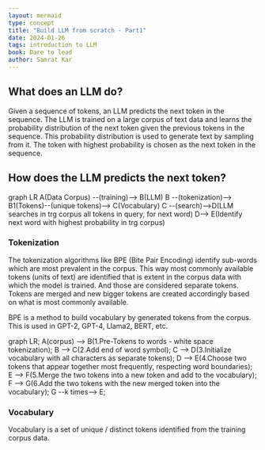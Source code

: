 ```yaml
---
layout: mermaid
type: concept 
title: "Build LLM from scratch - Part1"
date: 2024-01-26
tags: introduction to LLM
book: Dare to lead
author: Samrat Kar
---
```


## What does an LLM do?

Given a sequence of tokens, an LLM predicts the next token in the sequence. The LLM is trained on a large corpus of text data and learns the probability distribution of the next token given the previous tokens in the sequence. This probability distribution is used to generate text by sampling from it. The token with highest probability is chosen as the next token in the sequence.

## How does the LLM predicts the next token?

<div class=mermaid>
graph LR
    A(Data Corpus) --(training)--> B(LLM)
    B --(tokenization)--> B1(Tokens)--(unique tokens)--> C(Vocabulary)
    C --(search)-->D(LLM searches in trg corpus all tokens in query, for next word)
    D--> E(Identify next word with highest probability in trg corpus)
</div>

### Tokenization

The tokenization algorithms like BPE (Bite Pair Encoding) identify sub-words which are most prevalent in the corpus. This way most commonly available tokens (units of text) are identified that is extent in the corpus data with which the model is trained. And those are considered separate tokens. Tokens are merged and new bigger tokens are created accordingly based on what is most commonly available.

BPE is a method to build vocabulary by generated tokens from the corpus.
This is used in GPT-2, GPT-4, Llama2, BERT, etc.
[](../)
<div class=mermaid>
graph LR;
    A(corpus) --> B(1.Pre-Tokens to words - white space tokenization);
    B --> C(2.Add end of word symbol);
    C --> D(3.Initialize vocabulary with all characters as separate tokens);
    D --> E(4.Choose two tokens that appear together most frequently, respecting word boundaries);
    E --> F(5.Merge the two tokens into a new token and add to the vocabulary);
    F --> G(6.Add the two tokens with the new merged token into the vocabulary);
    G --k times--> E;
</div>

### Vocabulary

Vocabulary is a set of unique / distinct tokens identified from the training corpus data.